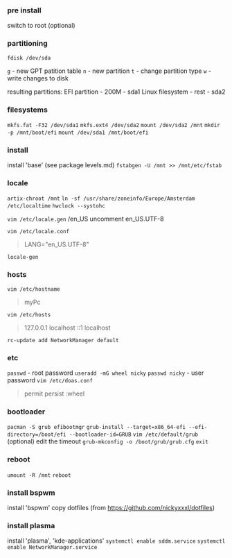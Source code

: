 ### pre install
switch to root (optional)

### partitioning
`fdisk /dev/sda`

`g` - new GPT patition table
`n` - new partition
`t` - change partition type
`w` - write changes to disk

resulting partitions:
EFI partition - 200M - sda1
Linux filesystem - rest - sda2

### filesystems
`mkfs.fat -F32 /dev/sda1`
`mkfs.ext4 /dev/sda2`
`mount /dev/sda2 /mnt`
`mkdir -p /mnt/boot/efi`
`mount /dev/sda1 /mnt/boot/efi`

### install
install 'base' (see package levels.md)
`fstabgen -U /mnt >> /mnt/etc/fstab`

### locale
`artix-chroot /mnt`
`ln -sf /usr/share/zoneinfo/Europe/Amsterdam /etc/localtime`
`hwclock --systohc`

`vim /etc/locale.gen`
/en_US
uncomment en_US.UTF-8

`vim /etc/locale.conf`
 >  LANG="en_US.UTF-8"
 
`locale-gen`
 
### hosts
`vim /etc/hostname`
 >   myPc
 
`vim /etc/hosts`
 >   127.0.0.1   localhost
 >   ::1         localhost
 
`rc-update add NetworkManager default`

### etc
`passwd` - root password
`useradd -mG wheel nicky`
`passwd nicky` - user password
`vim /etc/doas.conf`
 >  permit persist :wheel

### bootloader
`pacman -S grub efibootmgr`
`grub-install --target=x86_64-efi --efi-directory=/boot/efi --bootloader-id=GRUB`
`vim /etc/default/grub` (optional)
edit the timeout
`grub-mkconfig -o /boot/grub/grub.cfg`
`exit`

### reboot
`umount -R /mnt`
`reboot`

### install bspwm
install 'bspwm'
copy dotfiles (from https://github.com/nickyxxxl/dotfiles)

### install plasma
install 'plasma', 'kde-applications'
`systemctl enable sddm.service`
`systemctl enable NetworkManager.service`
